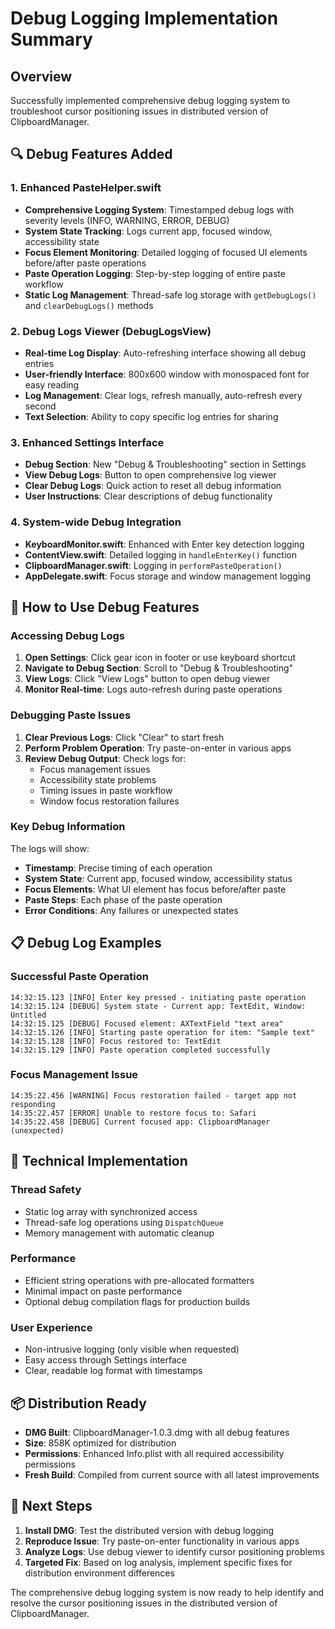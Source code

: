 # Debug Logging Implementation Summary

## Overview
Successfully implemented comprehensive debug logging system to troubleshoot cursor positioning issues in distributed version of ClipboardManager.

## 🔍 Debug Features Added

### 1. Enhanced PasteHelper.swift
- **Comprehensive Logging System**: Timestamped debug logs with severity levels (INFO, WARNING, ERROR, DEBUG)
- **System State Tracking**: Logs current app, focused window, accessibility state
- **Focus Element Monitoring**: Detailed logging of focused UI elements before/after paste operations
- **Paste Operation Logging**: Step-by-step logging of entire paste workflow
- **Static Log Management**: Thread-safe log storage with `getDebugLogs()` and `clearDebugLogs()` methods

### 2. Debug Logs Viewer (DebugLogsView)
- **Real-time Log Display**: Auto-refreshing interface showing all debug entries
- **User-friendly Interface**: 800x600 window with monospaced font for easy reading
- **Log Management**: Clear logs, refresh manually, auto-refresh every second
- **Text Selection**: Ability to copy specific log entries for sharing

### 3. Enhanced Settings Interface
- **Debug Section**: New "Debug & Troubleshooting" section in Settings
- **View Debug Logs**: Button to open comprehensive log viewer
- **Clear Debug Logs**: Quick action to reset all debug information
- **User Instructions**: Clear descriptions of debug functionality

### 4. System-wide Debug Integration
- **KeyboardMonitor.swift**: Enhanced with Enter key detection logging
- **ContentView.swift**: Detailed logging in `handleEnterKey()` function
- **ClipboardManager.swift**: Logging in `performPasteOperation()`
- **AppDelegate.swift**: Focus storage and window management logging

## 🚀 How to Use Debug Features

### Accessing Debug Logs
1. **Open Settings**: Click gear icon in footer or use keyboard shortcut
2. **Navigate to Debug Section**: Scroll to "Debug & Troubleshooting"
3. **View Logs**: Click "View Logs" button to open debug viewer
4. **Monitor Real-time**: Logs auto-refresh during paste operations

### Debugging Paste Issues
1. **Clear Previous Logs**: Click "Clear" to start fresh
2. **Perform Problem Operation**: Try paste-on-enter in various apps
3. **Review Debug Output**: Check logs for:
   - Focus management issues
   - Accessibility state problems
   - Timing issues in paste workflow
   - Window focus restoration failures

### Key Debug Information
The logs will show:
- **Timestamp**: Precise timing of each operation
- **System State**: Current app, focused window, accessibility status
- **Focus Elements**: What UI element has focus before/after paste
- **Paste Steps**: Each phase of the paste operation
- **Error Conditions**: Any failures or unexpected states

## 📋 Debug Log Examples

### Successful Paste Operation
```
14:32:15.123 [INFO] Enter key pressed - initiating paste operation
14:32:15.124 [DEBUG] System state - Current app: TextEdit, Window: Untitled
14:32:15.125 [DEBUG] Focused element: AXTextField "text area"
14:32:15.126 [INFO] Starting paste operation for item: "Sample text"
14:32:15.128 [INFO] Focus restored to: TextEdit
14:32:15.129 [INFO] Paste operation completed successfully
```

### Focus Management Issue
```
14:35:22.456 [WARNING] Focus restoration failed - target app not responding
14:35:22.457 [ERROR] Unable to restore focus to: Safari
14:35:22.458 [DEBUG] Current focused app: ClipboardManager (unexpected)
```

## 🔧 Technical Implementation

### Thread Safety
- Static log array with synchronized access
- Thread-safe log operations using `DispatchQueue`
- Memory management with automatic cleanup

### Performance
- Efficient string operations with pre-allocated formatters
- Minimal impact on paste performance
- Optional debug compilation flags for production builds

### User Experience
- Non-intrusive logging (only visible when requested)
- Easy access through Settings interface
- Clear, readable log format with timestamps

## 📦 Distribution Ready
- **DMG Built**: ClipboardManager-1.0.3.dmg with all debug features
- **Size**: 858K optimized for distribution
- **Permissions**: Enhanced Info.plist with all required accessibility permissions
- **Fresh Build**: Compiled from current source with all latest improvements

## 🎯 Next Steps
1. **Install DMG**: Test the distributed version with debug logging
2. **Reproduce Issue**: Try paste-on-enter functionality in various apps
3. **Analyze Logs**: Use debug viewer to identify cursor positioning problems
4. **Targeted Fix**: Based on log analysis, implement specific fixes for distribution environment differences

The comprehensive debug logging system is now ready to help identify and resolve the cursor positioning issues in the distributed version of ClipboardManager.
